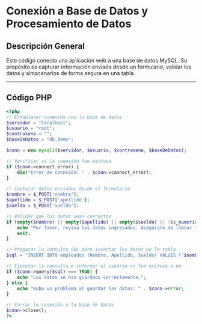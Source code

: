 # Conexión a Base de Datos y Procesamiento de Datos

## Descripción General
Este código conecta una aplicación web a una base de datos MySQL. Su propósito es capturar información enviada desde un formulario, validar los datos y almacenarlos de forma segura en una tabla.

---

## Código PHP

```php
<?php
// Establecer conexión con la base de datos
$servidor = "localhost";
$usuario = "root";
$contrasena = "";
$baseDeDatos = "db_demo";

$conn = new mysqli($servidor, $usuario, $contrasena, $baseDeDatos);

// Verificar si la conexión fue exitosa
if ($conn->connect_error) {
    die("Error de conexión: " . $conn->connect_error);
}

// Capturar datos enviados desde el formulario
$nombre = $_POST['nombre'];
$apellido = $_POST['apellido'];
$sueldo = $_POST['sueldo'];

// Validar que los datos sean correctos
if (empty($nombre) || empty($apellido) || empty($sueldo) || !is_numeric($sueldo)) {
    echo "Por favor, revisa los datos ingresados. Asegúrate de llenar todos los campos y que el sueldo sea un número válido.";
    exit;
}

// Preparar la consulta SQL para insertar los datos en la tabla
$sql = "INSERT INTO empleados (Nombre, Apellido, Sueldo) VALUES ('$nombre', '$apellido', '$sueldo')";

// Ejecutar la consulta e informar al usuario si fue exitosa o no
if ($conn->query($sql) === TRUE) {
    echo "Los datos se han guardado correctamente.";
} else {
    echo "Hubo un problema al guardar los datos: " . $conn->error;
}

// Cerrar la conexión a la base de datos
$conn->close();
?>
